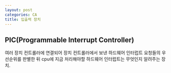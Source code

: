 ```yaml
---
layout: post
categories: CA
title: 입출력 장치
---
```

## PIC(Programmable Interrupt Controller)
여러 장치 컨트롤러에 연결되어 장치 컨트롤러에서 보낸 하드웨어 인터럽트 요청들의 우선순위를 판별한 뒤 cpu에 지금 처리해야할 하드웨어 인터럽트는 무엇인지 알려주는 장치.
